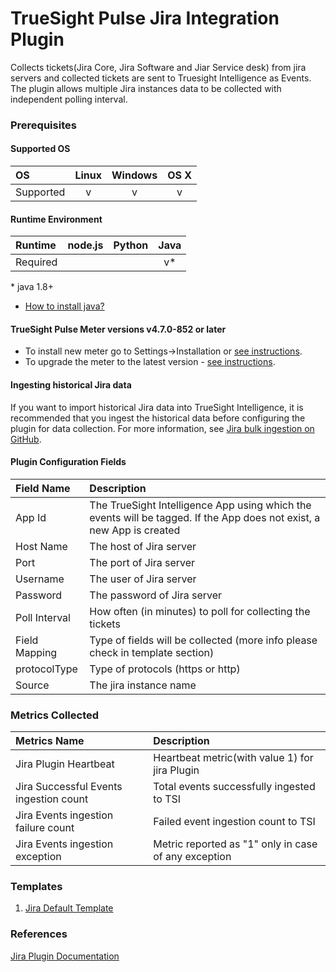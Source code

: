 TrueSight Pulse Jira Integration Plugin
=========================================

Collects tickets(Jira Core, Jira Software and Jiar Service desk) from jira servers and collected tickets are sent to Truesight Intelligence as Events. 
The plugin allows multiple Jira instances data to be collected with independent polling interval.

### Prerequisites

#### Supported OS

|     OS    | Linux | Windows | OS X |
|:----------|:-----:|:-------:|:----:|
| Supported |   v   |    v    |  v   |

#### Runtime Environment

|  Runtime | node.js | Python | Java |
|:---------|:-------:|:------:|:----:|
| Required |         |        |    v*  |
\* java 1.8+ 

* [How to install java?](https://www3.ntu.edu.sg/home/ehchua/programming/howto/JDK_Howto.html)

#### TrueSight Pulse Meter versions v4.7.0-852 or later

- To install new meter go to Settings->Installation or [see instructions](https://help.boundary.com/hc/en-us/sections/200634331-Installation).
- To upgrade the meter to the latest version - [see instructions](https://help.boundary.com/hc/en-us/articles/201573102-Upgrading-the-Boundary-Meter).

#### Ingesting historical Jira data
If you want to import historical Jira data into TrueSight Intelligence, it is recommended that you ingest the historical data before configuring the plugin for data collection. For more information, see [Jira bulk ingestion on GitHub](https://github.com/boundary/jira-tsi-bulkingestion-script).

#### Plugin Configuration Fields

|Field Name        |Description                                                                    |
|:-----------------|:------------------------------------------------------------------------------|
|App Id			   |The TrueSight Intelligence App using which the events will be tagged. If the App does not exist, a new App is created                                            		   	   									 |
|Host Name		   |The host of Jira server                                            		   	   |
|Port              |The port of Jira server                                            		       |
|Username          |The user of Jira server                                            		       |
|Password          |The password of Jira server                                        		       |
|Poll Interval     |How often (in minutes) to poll for collecting the tickets                      |
|Field Mapping     |Type of fields will be collected (more info please check in template section)  |
|protocolType      |Type of protocols (https or http) 											                                  |
|Source	           |The jira instance name														                                           | 

### Metrics Collected

|Metrics Name                             |Description                                             |
|:----------------------------------------|:-------------------------------------------------------|
|Jira Plugin Heartbeat                  | Heartbeat metric(with value 1) for jira Plugin           |
|Jira Successful Events ingestion count | Total events successfully ingested to TSI     		         |
|Jira Events ingestion failure count    | Failed event ingestion count to TSI     	                |
|Jira Events ingestion exception        | Metric reported as "1" only in case of any exception     |


### Templates
 1. [Jira Default Template](https://github.com/boundary/meter-plugin-jira/blob/master/template/jiraDefaultTemplate.json)


### References
[Jira Plugin Documentation](https://docs.bmc.com/docs/display/bti10/JIRA+Plugin)

